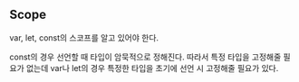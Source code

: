 

## Scope
var, let, const의 스코프를 알고 있어야 한다.

const의 경우 선언할 때 타입이 암묵적으로 정해진다. 따라서 특정 타입을 고정해줄 필요가 없는데 var나 let의 경우 특정한 타입을 초기에 선언 시 고정해줄 필요가 있다. 